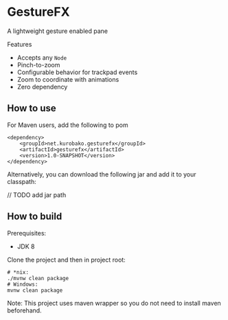 GestureFX
==========

A lightweight gesture enabled pane

Features

 * Accepts any `Node`
 * Pinch-to-zoom
 * Configurable behavior for trackpad events
 * Zoom to coordinate with animations
 * Zero dependency

## How to use

For Maven users, add the following to pom

    <dependency>
        <groupId>net.kurobako.gesturefx</groupId>
        <artifactId>gesturefx</artifactId>
        <version>1.0-SNAPSHOT</version>
    </dependency>
    
Alternatively, you can download the following jar and add it to your classpath:

// TODO add jar path
 
## How to build

Prerequisites:

 * JDK 8 

Clone the project and then in project root:

    # *nix:
    ./mvnw clean package 
    # Windows:
    mvnw clean package

Note: This project uses maven wrapper so you do not need to install maven
beforehand.
